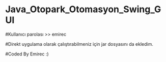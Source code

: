# Java_Otopark_Otomasyon_Swing_GUI

#Kullanıcı parolası >> emirec



#Direkt uygulama olarak çalıştırabilmeniz için jar dosyasını da ekledim.



#Coded By Emirec :)
